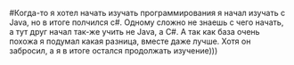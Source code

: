 #Когда-то я хотел  начать изучать программирования я начал изучать с Java, но в итоге полчился c#.
Одному сложно не знаешь с чего начать, а тут друг начал так-же учить не Java, а C#.
А так как база очень похожа я подумал какая разница, вместе даже лучше.
Хотя он забросил, а я в итоге остался продолжать изучение)))
